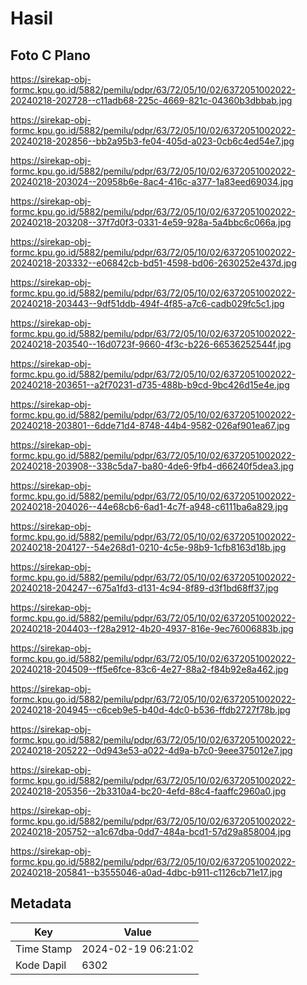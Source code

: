 # Hasil

## Foto C Plano

https://sirekap-obj-formc.kpu.go.id/5882/pemilu/pdpr/63/72/05/10/02/6372051002022-20240218-202728--c11adb68-225c-4669-821c-04360b3dbbab.jpg

https://sirekap-obj-formc.kpu.go.id/5882/pemilu/pdpr/63/72/05/10/02/6372051002022-20240218-202856--bb2a95b3-fe04-405d-a023-0cb6c4ed54e7.jpg

https://sirekap-obj-formc.kpu.go.id/5882/pemilu/pdpr/63/72/05/10/02/6372051002022-20240218-203024--20958b6e-8ac4-416c-a377-1a83eed69034.jpg

https://sirekap-obj-formc.kpu.go.id/5882/pemilu/pdpr/63/72/05/10/02/6372051002022-20240218-203208--37f7d0f3-0331-4e59-928a-5a4bbc6c066a.jpg

https://sirekap-obj-formc.kpu.go.id/5882/pemilu/pdpr/63/72/05/10/02/6372051002022-20240218-203332--e06842cb-bd51-4598-bd06-2630252e437d.jpg

https://sirekap-obj-formc.kpu.go.id/5882/pemilu/pdpr/63/72/05/10/02/6372051002022-20240218-203443--9df51ddb-494f-4f85-a7c6-cadb029fc5c1.jpg

https://sirekap-obj-formc.kpu.go.id/5882/pemilu/pdpr/63/72/05/10/02/6372051002022-20240218-203540--16d0723f-9660-4f3c-b226-66536252544f.jpg

https://sirekap-obj-formc.kpu.go.id/5882/pemilu/pdpr/63/72/05/10/02/6372051002022-20240218-203651--a2f70231-d735-488b-b9cd-9bc426d15e4e.jpg

https://sirekap-obj-formc.kpu.go.id/5882/pemilu/pdpr/63/72/05/10/02/6372051002022-20240218-203801--6dde71d4-8748-44b4-9582-026af901ea67.jpg

https://sirekap-obj-formc.kpu.go.id/5882/pemilu/pdpr/63/72/05/10/02/6372051002022-20240218-203908--338c5da7-ba80-4de6-9fb4-d66240f5dea3.jpg

https://sirekap-obj-formc.kpu.go.id/5882/pemilu/pdpr/63/72/05/10/02/6372051002022-20240218-204026--44e68cb6-6ad1-4c7f-a948-c6111ba6a829.jpg

https://sirekap-obj-formc.kpu.go.id/5882/pemilu/pdpr/63/72/05/10/02/6372051002022-20240218-204127--54e268d1-0210-4c5e-98b9-1cfb8163d18b.jpg

https://sirekap-obj-formc.kpu.go.id/5882/pemilu/pdpr/63/72/05/10/02/6372051002022-20240218-204247--675a1fd3-d131-4c94-8f89-d3f1bd68ff37.jpg

https://sirekap-obj-formc.kpu.go.id/5882/pemilu/pdpr/63/72/05/10/02/6372051002022-20240218-204403--f28a2912-4b20-4937-816e-9ec76006883b.jpg

https://sirekap-obj-formc.kpu.go.id/5882/pemilu/pdpr/63/72/05/10/02/6372051002022-20240218-204509--ff5e6fce-83c6-4e27-88a2-f84b92e8a462.jpg

https://sirekap-obj-formc.kpu.go.id/5882/pemilu/pdpr/63/72/05/10/02/6372051002022-20240218-204945--c6ceb9e5-b40d-4dc0-b536-ffdb2727f78b.jpg

https://sirekap-obj-formc.kpu.go.id/5882/pemilu/pdpr/63/72/05/10/02/6372051002022-20240218-205222--0d943e53-a022-4d9a-b7c0-9eee375012e7.jpg

https://sirekap-obj-formc.kpu.go.id/5882/pemilu/pdpr/63/72/05/10/02/6372051002022-20240218-205356--2b3310a4-bc20-4efd-88c4-faaffc2960a0.jpg

https://sirekap-obj-formc.kpu.go.id/5882/pemilu/pdpr/63/72/05/10/02/6372051002022-20240218-205752--a1c67dba-0dd7-484a-bcd1-57d29a858004.jpg

https://sirekap-obj-formc.kpu.go.id/5882/pemilu/pdpr/63/72/05/10/02/6372051002022-20240218-205841--b3555046-a0ad-4dbc-b911-c1126cb71e17.jpg


## Metadata

| Key        | Value               |
| ---------- | ------------------- |
| Time Stamp | 2024-02-19 06:21:02 |
| Kode Dapil | 6302                |



